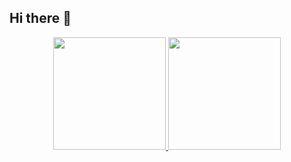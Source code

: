 ## Hi there 👋

<p align="center">
<a href="https://github.com/restuindrawan">
  <img height="180em" src="https://github-readme-stats-eight-theta.vercel.app/api?username=restuindrawan&show_icons=true&theme=onedark"/>
  <img height="180em" src="https://github-readme-stats-eight-theta.vercel.app/api/top-langs/?username=restuindrawan&langs_count=8&layout=compact&theme=onedark"/>
</a>
</p>
